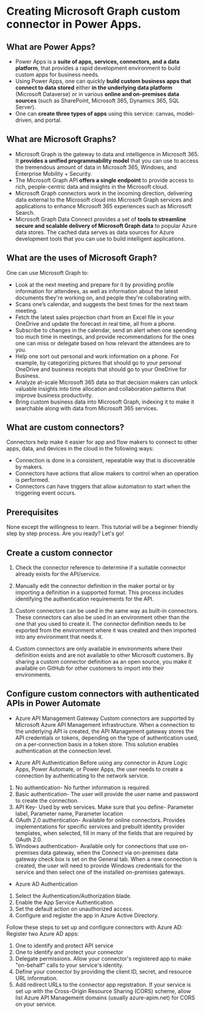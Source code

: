# Creating Microsoft Graph custom connector in Power Apps.

## What are Power Apps?
* Power Apps is a **suite of apps, services, connectors, and a data platform**, that provides a rapid development environment to build custom apps for business needs. 
* Using Power Apps, one can quickly **build custom business apps that connect to data stored** either **in the underlying data platform** (Microsoft Dataverse) or in various **online and on-premises data sources** (such as SharePoint, Microsoft 365, Dynamics 365, SQL Server). 
* One can **create three types of apps** using this service: canvas, model-driven, and portal. 

## What are Microsoft Graphs?
* Microsoft Graph is the gateway to data and intelligence in Microsoft 365. It **provides a unified programmability model** that you can use to access the tremendous amount of data in Microsoft 365, Windows, and Enterprise Mobility + Security.
* The Microsoft Graph API **offers a single endpoint** to provide access to rich, people-centric data and insights in the Microsoft cloud.
* Microsoft Graph connectors work in the incoming direction, delivering data external to the Microsoft cloud into Microsoft Graph services and applications to enhance Microsoft 365 experiences such as Microsoft Search.
* Microsoft Graph Data Connect provides a set of **tools to streamline secure and scalable delivery of Microsoft Graph data** to popular Azure data stores. The cached data serves as data sources for Azure development tools that you can use to build intelligent applications.

## What are the uses of Microsoft Graph?
One can use Microsoft Graph to:
* Look at the next meeting and prepare for it by providing profile information for attendees, as well as information about the latest documents they're working on, and people they're collaborating with.
* Scans one’s calendar, and suggests the best times for the next team meeting.
* Fetch the latest sales projection chart from an Excel file in your OneDrive and update the forecast in real time, all from a phone.
* Subscribe to changes in the calendar, send an alert when one spending too much time in meetings, and provide recommendations for the ones one can miss or delegate based on how relevant the attendees are to you.
* Help one sort out personal and work information on a phone. For example, by categorizing pictures that should go to your personal OneDrive and business receipts that should go to your OneDrive for Business.
* Analyze at-scale Microsoft 365 data so that decision makers can unlock valuable insights into time allocation and collaboration patterns that improve business productivity.
* Bring custom business data into Microsoft Graph, indexing it to make it searchable along with data from Microsoft 365 services.

## What are custom connectors?
Connectors help make it easier for app and flow makers to connect to other apps, data, and devices in the cloud in the following ways:
* Connection is done in a consistent, repeatable way that is discoverable by makers.
* Connectors have actions that allow makers to control when an operation is performed.
* Connectors can have triggers that allow automation to start when the triggering event occurs.

## Prerequisites
None except the willingness to learn. This tutorial will be a beginner friendly step by step process. Are you ready? Let's go!

## Create a custom connector
1. Check the connector reference to determine if a suitable connector already exists for the API/service.

2. Manually edit the connector definition in the maker portal or by importing a definition in a supported format. This process includes identifying the authentication requirements for the API.

3. Custom connectors can be used in the same way as built-in connectors. These connectors can also be used in an environment other than the one that you used to create it. The connector definition needs to be exported from the environment where it was created and then imported into any environment that needs it. 

4. Custom connectors are only available in environments where their definition exists and are not available to other Microsoft customers. By sharing a custom connector definition as an open source, you make it available on GitHub for other customers to import into their environments. 

## Configure custom connectors with authenticated APIs in Power Automate

* Azure API Management Gateway
Custom connectors are supported by Microsoft Azure API Management infrastructure. When a connection to the underlying API is created, the API Management gateway stores the API credentials or tokens, depending on the type of authentication used, on a per-connection basis in a token store. This solution enables authentication at the connection level. 

* Azure API Authentication
Before using any connector in Azure Logic Apps, Power Automate, or Power Apps, the user needs to create a connection by authenticating to the network service. 
1. No authentication- No further information is required. 
2. Basic authentication- The user will provide the user name and password to create the connection. 
3. API Key- Used by web services. Make sure that you define- Parameter label, Parameter name, Parameter location
4. OAuth 2.0 authentication- Available for online connectors. Provides implementations for specific services and prebuilt identity provider templates, when selected, fill in many of the fields that are required by OAuth 2.0.
5. Windows authentication- Available only for connections that use on-premises data gateway, when the Connect via on-premises data gateway check box is set on the General tab. When a new connection is created, the user will need to provide Windows credentials for the service and then select one of the installed on-premises gateways.

* Azure AD Authentication
1. Select the Authentication/Authorization blade.
2. Enable the App Service Authentication.
3. Set the default action on unauthorized access.
4. Configure and register the app in Azure Active Directory.

Follow these steps to set up and configure connectors with Azure AD:
Register two Azure AD apps:
1. One to identify and protect API service
2. One to identify and protect your connector
3. Delegate permissions. Allow your connector's registered app to make "on-behalf" calls to your service's identity.
4. Define your connector by providing the client ID, secret, and resource URL information.
5. Add redirect URLs to the connector app registration.
If your service is set up with the Cross-Origin Resource Sharing (CORS) scheme, allow list Azure API Management domains (usually azure-apim.net) for CORS on your service.

